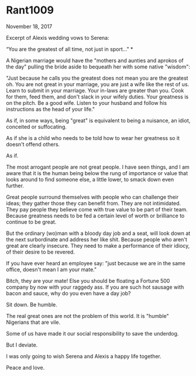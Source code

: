 # Rant1009


November 18, 2017

Excerpt of Alexis wedding vows to Serena:

“You are the greatest of all time, not just in sport..."
*

A Nigerian marriage would have the "mothers and aunties and aprokos of the day" pulling the bride aside to bequeath her with some native "wisdom":

"Just because he calls you the greatest does not mean you are the greatest oh. You are not great in your marriage, you are just a wife like the rest of us. Learn to submit in your marriage. Your in-laws are greater than you. Cook for them, feed them, and don't slack in your wifely duties. Your greatness is on the pitch. Be a good wife. Listen to your husband and follow his instructions as the head of your life."

As if, in some ways, being "great" is equivalent to being a nuisance, an idiot, conceited or suffocating. 

As if she is a child who needs to be told how to wear her greatness so it doesn't offend others.

As if.

The most arrogant people are not great people. I have seen things, and I am aware that it is the human being below the rung of importance or value that looks around to find someone else, a little lower, to smack down even further.

Great people surround themselves with people who can challenge their ideas; they gather those they can benefit from. They are not intimidated. They pay people they believe come with true value to be part of their team. Because greatness needs to be fed a certain level of worth or brilliance to continue to be great. 

But the ordinary (wo)man with a bloody day job and a seat, will look down at the next surbordinate and address her like shit. Because people who aren't great are clearly insecure. They need to make a performance of their idiocy, of their desire to be revered. 

If you have ever heard an employee say: "just because we are in the same office, doesn't mean I am your mate."

Bitch, they are your mate! Else you should be floating a Fortune 500 company by now with your raggedy ass. If you are such hot sausage with bacon and sauce, why do you even have a day job?

Sit down. Be humble. 

The real great ones are not the problem of this world. It is "humble" Nigerians that are vile. 

Some of us have made it our social responsibility to save the underdog. 

But I deviate.

I was only going to wish Serena and Alexis a happy life together.

Peace and love.